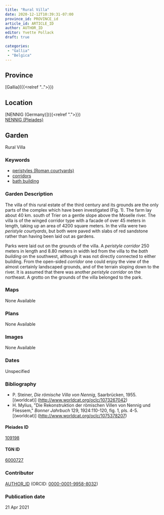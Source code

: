 ```yaml
---
title: "Rural Villa"
date: 2020-12-12T10:39:31-07:00
province_id: PROVINCE_id
article_id: ARTICLE_ID
author: AUTHOR_ID
editor: Yvette Pollack
draft: true

categories:
 - "Gallia"
 - "Belgica"
---
```


## Province
[Gallia]({{<relref "..">}})

## Location

[NENNIG  (Germany)]({{<relref ".">}}) \
[NENNIG (Pleiades)](https://pleiades.stoa.org/places/109198)

<!--### Location Description-->

<!-- LEAVE THIS BLANK FOR NOW -->

<!--## Sublocation-->

<!--
[AREA WITHIN LOCATION, LIKE “PALATINE HILL”](GEOREFERENCE LINK)
A sublocation is any area larger than an individual garden, but located within a location. I would always try to include a link to a controlled vocabulary here if possible. This ID may well be different from the Garden ID, e.g., Pompeii versus a Garden in one of the houses which has its own Pleiades ID.
-->

<!-- ### Sublocation Description -->

## Garden
Rural Villa

### Keywords
- [peristyles (Roman courtyards)](http://vocab.getty.edu/page/aat/300080971)
- [corridors](http://vocab.getty.edu/page/aat/300004294)
- [bath building](http://vocab.getty.edu/page/aat/300007347)

### Garden Description

The villa of this rural estate of the third century and its grounds are the only parts of the complex which have been investigated (Fig. 1). The farm lay about 40 km. south of Trier on a gentle slope above the Moselle river. The villa is of the winged corridor type with a facade of over 45 meters in length, taking up an area of 4200 square meters. In the villa were two *peristyle courtyards*, but both were paved with slabs of red sandstone rather than having been laid out as gardens.

Parks were laid out on the grounds of the villa. A *peristyle corridor* 250 meters in length and 8.80 meters in width led from the villa to the *bath building* on the southwest, although it was not directly connected to either building. From the open-sided *corridor* one could enjoy the view of the almost certainly landscaped grounds, and of the terrain sloping down to the river. It is assumed that there was another *peristyle corridor* on the northeast. A grotto on the grounds of the villa belonged to the park.

<!-- Text comes from draft file-->


### Maps

None Available

### Plans

None Available
<!--
{{< figure src="IMG_URL" alt="ALT_TEXT" title="CAPTION" >}}
-->

### Images

None Available
<!--
{{< figure src="IMG_URL" alt="ALT_TEXT" title="CAPTION" >}}
-->

### Dates
Unspecified

### Bibliography
- P. Steiner, *Die römische Villa von Nennig*, Saarbrücken, 1955. [(worldcat)] (http://www.worldcat.org/oclc/1073267042)
- H. Mylius, "Die Rekonstruktion der römischen Villen von Nennig und Fliessem," *Bonner Jahrbuch* 129, 1924:110-120, fig. 1, pls. 4-5. [(worldcat)] (http://www.worldcat.org/oclc/1075378207)

<!--#### Periodo ID-->

<!-- [PERIODO_ID](https://pleiades.stoa.org/places/PLEIADES_ID) -->

#### Pleiades ID

[109198](https://pleiades.stoa.org/places/109198)

#### TGN ID
[6000727](http://vocab.getty.edu/page/tgn/6000727)

### Contributor
[AUTHOR_ID](link) (ORCID: [0000-0001-9958-8032](https://orcid.org/0000-0001-9958-8032))

### Publication date

21 Apr 2021

<!--### Related articles-->

<!-- Links to other related articles. Leave blank for now -->